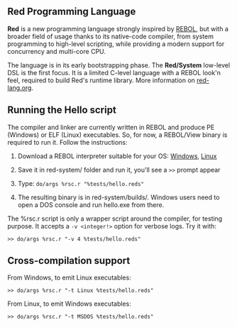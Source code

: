 Red Programming Language
------------------------

**Red** is a new programming language strongly inspired by [REBOL](http://rebol.com), but with a broader field of usage thanks to its native-code compiler, from system programming to high-level scripting, while providing a modern support for concurrency and multi-core CPU.

The language is in its early bootstrapping phase. The **Red/System** low-level DSL is the first focus. It is a limited C-level language with a REBOL look'n feel, required to build Red's runtime library. More information on [red-lang.org](http://www.red-lang.org).

Running the Hello script
------------------------
The compiler and linker are currently written in REBOL and produce PE (Windows) or ELF (Linux) executables. So, for now, a REBOL/View binary is required to run it. Follow the instructions:

1. Download a REBOL interpreter suitable for your OS: [Windows](http://www.rebol.com/downloads/v278/rebol-core-278-3-1.exe), [Linux](http://www.rebol.com/downloads/v278/rebol-core-278-4-2.tar.gz)

1. Save it in red-system/ folder and run it, you'll see a `>>` prompt appear

1. Type: `do/args %rsc.r "%tests/hello.reds"`

1. The resulting binary is in red-system/builds/. Windows users need to open a DOS console and run hello.exe from there.

The %rsc.r script is only a wrapper script around the compiler, for testing purpose. It accepts a `-v <integer!>` option for verbose logs. Try it with:

    >> do/args %rsc.r "-v 4 %tests/hello.reds"

Cross-compilation support
-------------------------
From Windows, to emit Linux executables:

    >> do/args %rsc.r "-t Linux %tests/hello.reds"

From Linux, to emit Windows executables:

    >> do/args %rsc.r "-t MSDOS %tests/hello.reds"


